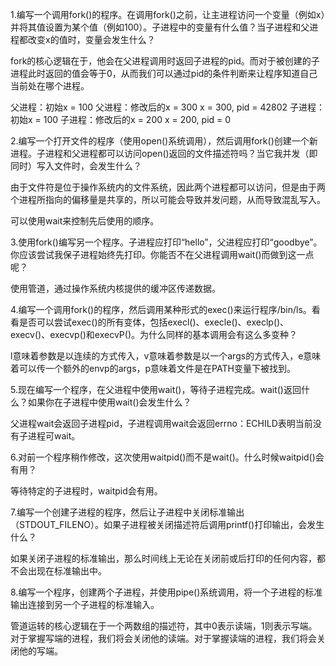 1.编写一个调用fork()的程序。在调用fork()之前，让主进程访问一个变量（例如x）并将其值设置为某个值（例如100）。子进程中的变量有什么值？当子进程和父进程都改变x的值时，变量会发生什么？

fork的核心逻辑在于，他会在父进程调用时返回子进程的pid。而对于被创建的子进程此时返回的值会等于0，从而我们可以通过pid的条件判断来让程序知道自己当前处在哪个进程。

父进程：初始x = 100
父进程：修改后的x = 300
x = 300, pid = 42802
子进程：初始x = 100
子进程：修改后的x = 200
x = 200, pid = 0

2.编写一个打开文件的程序（使用open()系统调用），然后调用fork()创建一个新进程。子进程和父进程都可以访问open()返回的文件描述符吗？当它我并发（即同时）写入文件时，会发生什么？

由于文件符是位于操作系统内的文件系统，因此两个进程都可以访问，但是由于两个进程所指向的偏移量是共享的，所以可能会导致并发问题，从而导致混乱写入。

可以使用wait来控制先后使用的顺序。

3.使用fork()编写另一个程序。子进程应打印“hello”，父进程应打印“goodbye”。你应该尝试我保子进程始终先打印。你能否不在父进程调用wait()而做到这一点呢？

使用管道，通过操作系统内核提供的缓冲区传递数据。

4.编写一个调用fork()的程序，然后调用某种形式的exec()来运行程序/bin/ls。看看是否可以尝试exec()的所有变体，包括execl()、execle()、execlp()、execv()、execvp()和execvP()。为什么同样的基本调用会有这么多变种？

l意味着参数是以连续的方式传入，v意味着参数是以一个args的方式传入，e意味着可以传一个额外的envp的args，p意味着文件是在PATH变量下被找到。

5.现在编写一个程序，在父进程中使用wait()，等待子进程完成。wait()返回什么？如果你在子进程中使用wait()会发生什么？

父进程wait会返回子进程pid，子进程调用wait会返回errno：ECHILD表明当前没有子进程可wait。

6.对前一个程序稍作修改，这次使用waitpid()而不是wait()。什么时候waitpid()会有用？

等待特定的子进程时，waitpid会有用。

7.编写一个创建子进程的程序，然后让子进程中关闭标准输出（STDOUT_FILENO）。如果子进程被关闭描述符后调用printf()打印输出，会发生什么？

如果关闭子进程的标准输出，那么时间线上无论在关闭前或后打印的任何内容，都不会出现在标准输出中。

8.编写一个程序，创建两个子进程，并使用pipe()系统调用，将一个子进程的标准输出连接到另一个子进程的标准输入。

管道运转的核心逻辑在于一个两数组的描述符，其中0表示读端，1则表示写端。对于掌握写端的进程，我们将会关闭他的读端。对于掌握读端的进程，我们将会关闭他的写端。

